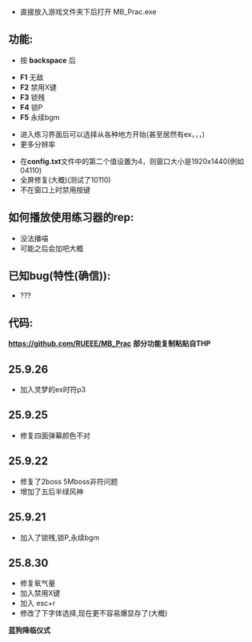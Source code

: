- 直接放入游戏文件夹下后打开 MB_Prac.exe

## 功能:
- 按 **backspace** 后
+ **F1** 无敌
+ **F2** 禁用X键
+ **F3** 锁残
+ **F4** 锁P
+ **F5** 永续bgm
- 进入练习界面后可以选择从各种地方开始(甚至居然有ex，，，)
- 更多分辨率
+ 在**config.txt**文件中的第二个值设置为4，则窗口大小是1920x1440(例如 04110)
+ 全屏修复(大概)(测试了10110)
+ 不在窗口上时禁用按键

## 如何播放使用练习器的rep:
- 没法播喵
- 可能之后会加吧大概

## 已知bug(特性(确信)):
- ???

## 代码:
**https://github.com/RUEEE/MB_Prac**
**部分功能复制粘贴自THP**

## 25.9.26
- 加入灵梦的ex时符p3

## 25.9.25
- 修复四面弹幕颜色不对

## 25.9.22
- 修复了2boss 5Mboss非符问题
- 增加了五后半绿风神

## 25.9.21
- 加入了锁残,锁P,永续bgm

## 25.8.30
- 修复氧气量
- 加入禁用X键
- 加入 esc+r
- 修改了下字体选择,现在更不容易爆显存了(大概)

**蓝狗降临仪式**